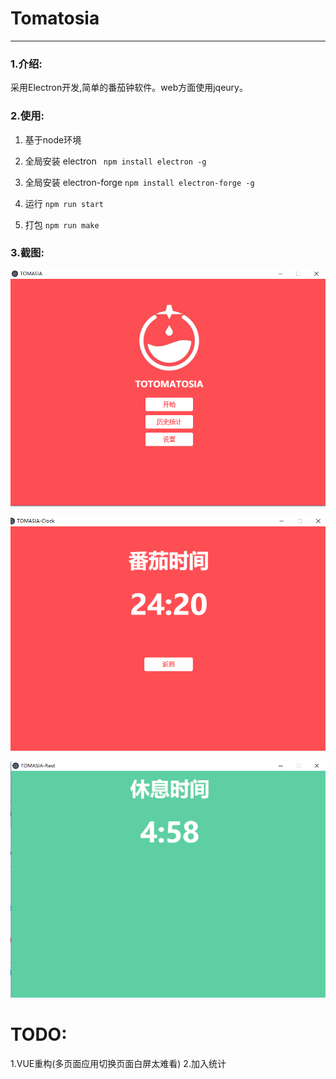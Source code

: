 # Tomatosia

---

### 1.介绍:
采用Electron开发,简单的番茄钟软件。web方面使用jqeury。

### 2.使用:
1. 基于node环境
2. 全局安装 electron 
    ``` npm install electron -g```

3. 全局安装 electron-forge
    ```npm install electron-forge -g```

4. 运行 ``` npm run start ```

5. 打包 ``` npm run make ```

### 3.截图:
![image](https://raw.githubusercontent.com/SangLiang/Blog/gh-pages/pics/201609/44.png)

![image](https://raw.githubusercontent.com/SangLiang/Blog/gh-pages/pics/201609/42.png)

![image](https://raw.githubusercontent.com/SangLiang/Blog/gh-pages/pics/201609/43.png)

# TODO:

1.VUE重构(多页面应用切换页面白屏太难看)
2.加入统计